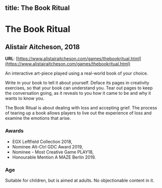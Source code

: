 title: The Book Ritual
---
# The Book Ritual
## Alistair Aitcheson, 2018

**URL**: [https://www.alistairaitcheson.com/games/thebookritual.html](https://www.alistairaitcheson.com/games/thebookritual.html)

An interactive art-piece played using a real-world book of your choice.

Write in your book to tell it about yourself. Deface its pages in creativity exercises, so that your book can understand you. Tear out pages to keep the conversation going, as it reveals to you how it came to be and why it wants to know you.

The Book Ritual is about dealing with loss and accepting grief. The process of tearing up a book allows players to live out the experience of loss and examine the emotions that arise.


### Awards

* EGX Leftfield Collection 2018,
* Nominee Alt-Ctrl GDC Award 2019,
* Nominee - Most Creative Game PLAY18,
* Honourable Mention A MAZE Berlin 2019.

### Age 
Suitable for children, but is aimed at adults. No objectionable content in it.